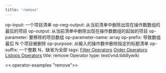 ```yaml
---
title: 'remove'
---
```


op-input: 一个项目清单
op-neg-output: 从当前清单中删除出现在操作数数组的最后的项目
op-output: 从当前清单中删除出现在操作数数组的起始的项目
op-parameter: 要移除的项目数组
op-parameter-name: array
op-prefix: 导致数组最后 N 个项目被删除
op-purpose: 从输入的操作数中删除指定的标题清单
op-suffix: 一个整数 N，缺省为全部
tags: [Filter Operators](#Filter%20Operators) [Order Operators](#Order%20Operators) [Listops Operators](#Listops%20Operators)
title: remove Operator
type: text/vnd.tiddlywiki

<<.operator-examples "remove">>
